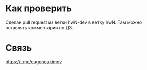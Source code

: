 # Как проверить
Сделан pull request из ветки hwN-dev в ветку hwN. Там можно оставлять комментарии по ДЗ.

# Связь
https://t.me/eugeneakimov
